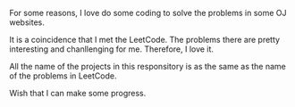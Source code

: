 For some reasons, I love do some coding to solve the problems in some OJ websites.

It is a coincidence that I met the LeetCode. The problems there are pretty interesting and chanllenging for me. Therefore, I love it.

All the name of the projects in this responsitory is as the same as the name of the problems in LeetCode.

Wish that I can make some progress.

